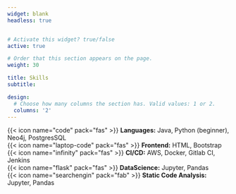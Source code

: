 ```yaml
---
widget: blank
headless: true


# Activate this widget? true/false
active: true

# Order that this section appears on the page.
weight: 30

title: Skills
subtitle:

design:
  # Choose how many columns the section has. Valid values: 1 or 2.
  columns: '2'
---
```


{{< icon name="code" pack="fas" >}} **Languages:** Java, Python (beginner), Neo4j, PostgresSQL <br>
{{< icon name="laptop-code" pack="fas" >}} **Frontend:** HTML, Bootstrap <br>
{{< icon name="infinity" pack="fas" >}} **CI/CD:** AWS, Docker, Gitlab CI, Jenkins <br>
{{< icon name="flask" pack="fas" >}} **DataScience:** Jupyter, Pandas <br>
{{< icon name="searchengin" pack="fab" >}} **Static Code Analysis:**  Jupyter, Pandas  


